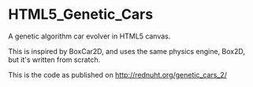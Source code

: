 HTML5_Genetic_Cars
==================

A genetic algorithm car evolver in HTML5 canvas.

This is inspired by BoxCar2D, and uses the same physics engine, Box2D, but it's written from scratch.

This is the code as published on http://rednuht.org/genetic_cars_2/
